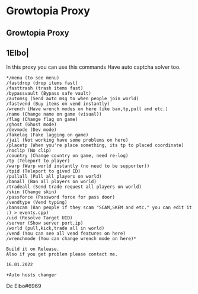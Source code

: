 # Growtopia Proxy
Growtopia Proxy
---------------------------------------
1Elbo| 
---------------------------------------
In this proxy you can use this commands
Have auto captcha solver too.

```
*/menu (to see menu)
/fastdrop (drop items fast)
/fasttrash (trash items fast)
/bypassvault (Bypass safe vault)
/automsg (Send auto msg to when people join world)
/fastvend (Buy items on vend instantly)
/wrench (Have wrench modes on here like ban,tp,pull and etc.)
/name (Change name on game (visual))
/flag (Change flag on game)
/ghost (Ghost mode)
/devmode (Dev mode)
/fakelag (Fake lagging on game)
/jail (Not working have some problems on here)
/placetp (When you're place something, its tp to placed coordinate)
/noclip (No clip)
/country (Change country on game, need re-log)
/tp (Teleport to player)
/warp (Warp world instantly (no need to be supporter))
/tpid (Teleport to gived ID)
/pullall (Pull all players on world)
/banall (Ban all players on world)
/tradeall (Send trade request all players on world)
/skin (Change skin)
/passforce (Password force for pass door)
/vendtype (Vend typing)
/banscam (Ban people if they scam "SCAM,SKEM and etc." you can edit it :) > events.cpp)
/uid (Resolve Target UID)
/server (Show server port,ip)
/world (pull,kick,trade all in world)
/vend (You can see all vend features on here)
/wrenchmode (You can change wrench mode on here)*
```
```I'll update proxy , add some features in next time. 
Build it on Release.
Also if you get problem please contact me.
```

```
16.01.2022

+Auto hosts changer
```
Dc Elbo#6969